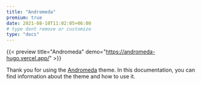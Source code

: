 ```yaml
---
title: "Andromeda"
premium: true
date: 2021-08-10T11:02:05+06:00
# type dont remove or customize
type: "docs"
---
```


{{< preview title="Andromeda" demo="https://andromeda-hugo.vercel.app/" >}}

Thank you for using the [Andromeda](https://gethugothemes.com/products/andromeda/) theme. In this documentation, you can find information about the theme and how to use it.
